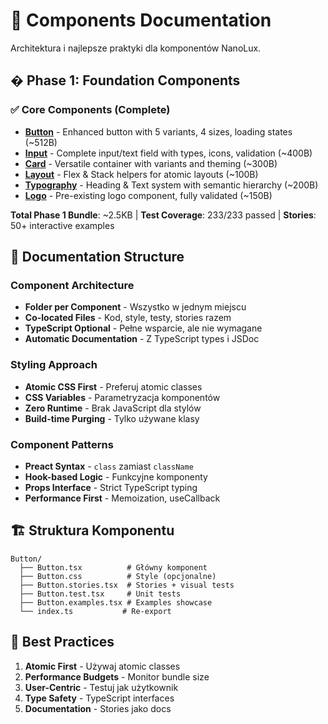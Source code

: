 # 🎨 Components Documentation

Architektura i najlepsze praktyki dla komponentów NanoLux.

## � Phase 1: Foundation Components

### ✅ Core Components (Complete)
- **[Button](./Button.md)** - Enhanced button with 5 variants, 4 sizes, loading states (~512B)
- **[Input](./Input.md)** - Complete input/text field with types, icons, validation (~400B)  
- **[Card](./Card.md)** - Versatile container with variants and theming (~300B)
- **[Layout](./Layout.md)** - Flex & Stack helpers for atomic layouts (~100B)
- **[Typography](./Typography.md)** - Heading & Text system with semantic hierarchy (~200B)
- **[Logo](./Logo.md)** - Pre-existing logo component, fully validated (~150B)

**Total Phase 1 Bundle**: ~2.5KB | **Test Coverage**: 233/233 passed | **Stories**: 50+ interactive examples

## 📑 Documentation Structure

### Component Architecture
- **Folder per Component** - Wszystko w jednym miejscu
- **Co-located Files** - Kod, style, testy, stories razem
- **TypeScript Optional** - Pełne wsparcie, ale nie wymagane
- **Automatic Documentation** - Z TypeScript types i JSDoc

### Styling Approach
- **Atomic CSS First** - Preferuj atomic classes
- **CSS Variables** - Parametryzacja komponentów
- **Zero Runtime** - Brak JavaScript dla stylów
- **Build-time Purging** - Tylko używane klasy

### Component Patterns
- **Preact Syntax** - `class` zamiast `className`
- **Hook-based Logic** - Funkcyjne komponenty
- **Props Interface** - Strict TypeScript typing
- **Performance First** - Memoization, useCallback

## 🏗️ Struktura Komponentu

```
Button/
  ├── Button.tsx          # Główny komponent
  ├── Button.css          # Style (opcjonalne)
  ├── Button.stories.tsx  # Stories + visual tests
  ├── Button.test.tsx     # Unit tests
  ├── Button.examples.tsx # Examples showcase
  └── index.ts           # Re-export
```

## 🎯 Best Practices

1. **Atomic First** - Używaj atomic classes
2. **Performance Budgets** - Monitor bundle size
3. **User-Centric** - Testuj jak użytkownik
4. **Type Safety** - TypeScript interfaces
5. **Documentation** - Stories jako docs
